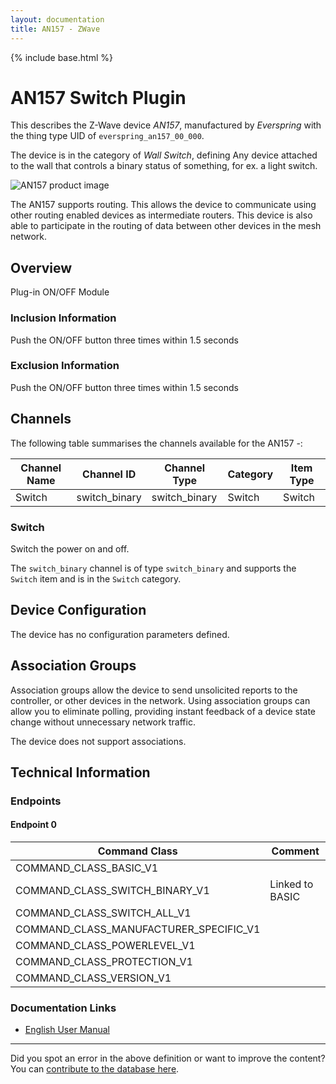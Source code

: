 ```yaml
---
layout: documentation
title: AN157 - ZWave
---
```


{% include base.html %}

# AN157 Switch Plugin
This describes the Z-Wave device *AN157*, manufactured by *Everspring* with the thing type UID of ```everspring_an157_00_000```.

The device is in the category of *Wall Switch*, defining Any device attached to the wall that controls a binary status of something, for ex. a light switch.

![AN157 product image](https://opensmarthouse.org/zwavedatabase/26/image/)


The AN157 supports routing. This allows the device to communicate using other routing enabled devices as intermediate routers.  This device is also able to participate in the routing of data between other devices in the mesh network.

## Overview

Plug-in ON/OFF Module

### Inclusion Information

Push the ON/OFF button three times within 1.5 seconds

### Exclusion Information

Push the ON/OFF button three times within 1.5 seconds

## Channels

The following table summarises the channels available for the AN157 -:

| Channel Name | Channel ID | Channel Type | Category | Item Type |
|--------------|------------|--------------|----------|-----------|
| Switch | switch_binary | switch_binary | Switch | Switch | 

### Switch
Switch the power on and off.

The ```switch_binary``` channel is of type ```switch_binary``` and supports the ```Switch``` item and is in the ```Switch``` category.



## Device Configuration

The device has no configuration parameters defined.

## Association Groups

Association groups allow the device to send unsolicited reports to the controller, or other devices in the network. Using association groups can allow you to eliminate polling, providing instant feedback of a device state change without unnecessary network traffic.

The device does not support associations.
## Technical Information

### Endpoints

#### Endpoint 0

| Command Class | Comment |
|---------------|---------|
| COMMAND_CLASS_BASIC_V1| |
| COMMAND_CLASS_SWITCH_BINARY_V1| Linked to BASIC|
| COMMAND_CLASS_SWITCH_ALL_V1| |
| COMMAND_CLASS_MANUFACTURER_SPECIFIC_V1| |
| COMMAND_CLASS_POWERLEVEL_V1| |
| COMMAND_CLASS_PROTECTION_V1| |
| COMMAND_CLASS_VERSION_V1| |

### Documentation Links

* [English User Manual](https://www.opensmarthouse.org/zwavedatabase/26/EVR-AN157-MANUEL-US.pdf)

---

Did you spot an error in the above definition or want to improve the content?
You can [contribute to the database here](https://www.opensmarthouse.org/zwavedatabase/26).
